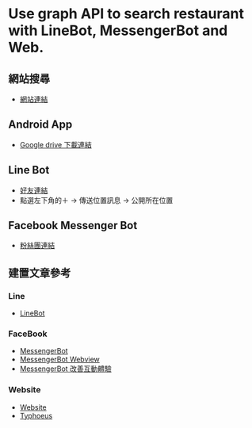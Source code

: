 Use graph API to search restaurant with LineBot, MessengerBot and Web.
===================================================================

網站搜尋
-------
- [網站連結](https://searchfood.herokuapp.com/location)

Android App
------------
- [Google drive 下載連結](https://drive.google.com/file/d/1ZsXTS9fdV_fL13heeeD0GGUq3YyMDCx1/view?usp=sharing)

Line Bot
-------------
- [好友連結](https://line.me/R/ti/p/%40cqh3529k)
- 點選左下角的＋ -> 傳送位置訊息 -> 公開所在位置

Facebook Messenger Bot
-------------
- [粉絲團連結](https://www.facebook.com/%E7%BE%8E%E9%A3%9F%E5%BF%AB%E6%90%9C-844639869021578/?fref=ts)

建置文章參考
----------
### Line
- [LineBot](https://medium.com/@johnwu2613/linebot-%E9%A4%90%E5%BB%B3%E8%B3%87%E8%A8%8A-with-ruby-on-rails-95b592851ca)
### FaceBook
- [MessengerBot](https://medium.com/@johnwu2613/%E6%90%9C%E5%B0%8B%E9%A4%90%E5%BB%B3-facebook-bot-ruby-on-rails-b83787bea303)
- [MessengerBot Webview](https://medium.com/@johnwu2613/facebook-messenger-bot-webview%E5%AF%A6%E4%BD%9C-ruby-on-rails-56a0311153da)
- [MessengerBot 改善互動體驗](https://medium.com/@johnwu2613/%E6%90%9C%E5%B0%8B%E9%A4%90%E5%BB%B3-facebook-messenger-bot-%E6%94%B9%E5%96%84%E4%BA%92%E5%8B%95%E9%AB%94%E9%A9%97-4518e4b3b214)
### Website
- [Website](https://medium.com/@johnwu2613/linebot-%E9%A4%90%E5%BB%B3%E8%B3%87%E8%A8%8A-with-ruby-on-rails-95b592851ca)
- [Typhoeus](https://medium.com/@johnwu2613/typhoeus-send-multiple-request-at-the-same-time-with-ruby-on-rails-a74e99b4958b)
